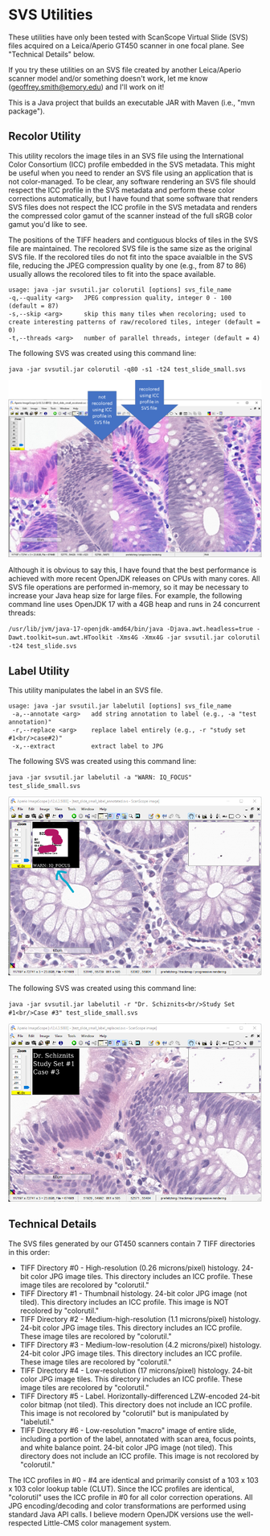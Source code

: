 # SVS Utilities

These utilities have only been tested with ScanScope Virtual Slide (SVS) files acquired on a Leica/Aperio GT450 scanner in one focal plane. See "Technical Details" below.

If you try these utilities on an SVS file created by another Leica/Aperio scanner model and/or something doesn't work, let me know (geoffrey.smith@emory.edu) and I'll work on it!

This is a Java project that builds an executable JAR with Maven (i.e., "mvn package").

## Recolor Utility

This utility recolors the image tiles in an SVS file using the International Color Consortium (ICC) profile embedded in the SVS metadata.
This might be useful when you need to render an SVS file using an application that is not color-managed.
To be clear, any software rendering an SVS file should respect the ICC profile in the SVS metadata and perform these color corrections automatically, but I have found that some software that renders SVS files does not respect the ICC profile in the SVS metadata and renders the compressed color gamut of the scanner instead of the full sRGB color gamut you'd like to see.

The positions of the TIFF headers and contiguous blocks of tiles in the SVS file are maintained.
The recolored SVS file is the same size as the original SVS file.
If the recolored tiles do not fit into the space avaialble in the SVS file, reducing the JPEG compression quality by one (e.g., from 87 to 86) usually allows the recolored tiles to fit into the space available.

```
usage: java -jar svsutil.jar colorutil [options] svs_file_name  
-q,--quality <arg>   JPEG compression quality, integer 0 - 100 (default = 87)  
-s,--skip <arg>      skip this many tiles when recoloring; used to create interesting patterns of raw/recolored tiles, integer (default = 0)  
-t,--threads <arg>   number of parallel threads, integer (default = 4)
```

The following SVS was created using this command line:

`java -jar svsutil.jar colorutil -q80 -s1 -t24 test_slide_small.svs`
  
![example of a recolored SVS in ImageScope](recolor_example.png)

Although it is obvious to say this, I have found that the best performance is achieved with more recent OpenJDK releases on CPUs with many cores. All SVS file operations are performed in-memory, so it may be necessary to increase your Java heap size for large files. For example, the following command line uses OpenJDK 17 with a 4GB heap and runs in 24 concurrent threads:

`/usr/lib/jvm/java-17-openjdk-amd64/bin/java -Djava.awt.headless=true -Dawt.toolkit=sun.awt.HToolkit -Xms4G -Xmx4G -jar svsutil.jar colorutil -t24 test_slide.svs`

## Label Utility

This utility manipulates the label in an SVS file.

```
usage: java -jar svsutil.jar labelutil [options] svs_file_name
 -a,--annotate <arg>   add string annotation to label (e.g., -a "test annotation)"
 -r,--replace <arg>    replace label entirely (e.g., -r "study set #1<br/>case#2)"
 -x,--extract          extract label to JPG
 ```
The following SVS was created using this command line:

`java -jar svsutil.jar labelutil -a "WARN: IQ_FOCUS" test_slide_small.svs`
  
![example of an annotated SVS label in ImageScope](annotate_example.png)

The following SVS was created using this command line:

`java -jar svsutil.jar labelutil -r "Dr. Schiznits<br/>Study Set #1<br/>Case #3" test_slide_small.svs`
  
![example of a replaced SVS label in ImageScope](relabel_example.png)

## Technical Details

The SVS files generated by our GT450 scanners contain 7 TIFF directories in this order:

- TIFF Directory #0 - High-resolution (0.26 microns/pixel) histology. 24-bit color JPG image tiles. This directory includes an ICC profile. These image tiles are recolored by "colorutil."
- TIFF Directory #1 - Thumbnail histology. 24-bit color JPG image (not tiled). This directory includes an ICC profile. This image is NOT recolored by "colorutil."
- TIFF Directory #2 - Medium-high-resolution (1.1 microns/pixel) histology. 24-bit color JPG image tiles. This directory includes an ICC profile. These image tiles are recolored by "colorutil."
- TIFF Directory #3 - Medium-low-resolution (4.2 microns/pixel) histology. 24-bit color JPG image tiles. This directory includes an ICC profile. These image tiles are recolored by "colorutil."
- TIFF Directory #4 - Low-resolution (17 microns/pixel) histology. 24-bit color JPG image tiles. This directory includes an ICC profile. These image tiles are recolored by "colorutil."
- TIFF Directory #5 - Label. Horizontally-differenced LZW-encoded 24-bit color bitmap (not tiled). This directory does not include an ICC profile. This image is not recolored by "colorutil" but is manipulated by "labelutil."
- TIFF Directory #6 - Low-resolution "macro" image of entire slide, including a portion of the label, annotated with scan area, focus points, and white balance point. 24-bit color JPG image (not tiled). This directory does not include an ICC profile. This image is not recolored by "colorutil."

The ICC profiles in #0 - #4 are identical and primarily consist of a 103 x 103 x 103 color lookup table (CLUT). Since the ICC profiles are identical, "colorutil" uses the ICC profile in #0 for all color correction operations. All JPG encoding/decoding and color transformations are performed using standard Java API calls. I believe modern OpenJDK versions use the well-respected Little-CMS color management system.
